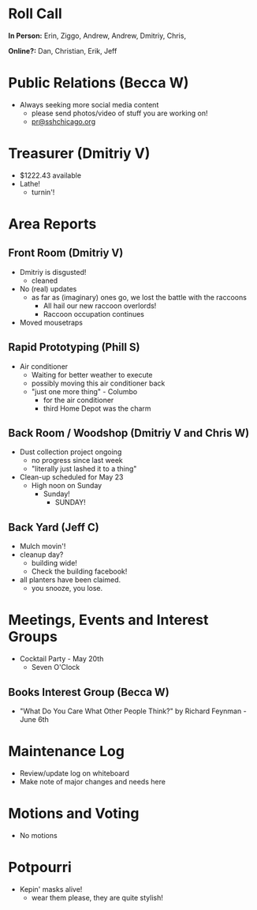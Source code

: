# Roll Call
**In Person:** Erin, Ziggo, Andrew, Andrew, Dmitriy, Chris, 

**Online?:**  Dan, Christian, Erik, Jeff


# Public Relations (Becca W)
- Always seeking more social media content
  - please send photos/video of stuff you are working on!
  - pr@sshchicago.org

# Treasurer (Dmitriy V)
- $1222.43 available
- Lathe!
  - turnin'!
# Area Reports
## Front Room (Dmitriy V)
- Dmitriy is disgusted!
  - cleaned
- No (real) updates
  - as far as (imaginary) ones go, we lost the battle with the raccoons
    - All hail our new raccoon overlords!
    - Raccoon occupation continues
- Moved mousetraps
## Rapid Prototyping (Phill S)
- Air conditioner
  - Waiting for better weather to execute
  - possibly moving this air conditioner back
  - "just one more thing" - Columbo
    - for the air conditioner
    - third Home Depot was the charm
## Back Room / Woodshop (Dmitriy V and Chris W)
- Dust collection project ongoing
  - no progress since last week
  - "literally just lashed it to a thing"
- Clean-up scheduled for May 23
  - High noon on Sunday
    - Sunday!
      - SUNDAY!
## Back Yard (Jeff C)
- Mulch movin'!
- cleanup day?
  - building wide!
  - Check the building facebook!
- all planters have been claimed.
  - you snooze, you lose.
# Meetings, Events and Interest Groups
- Cocktail Party - May 20th
  - Seven O'Clock
## Books Interest Group (Becca W)
- "What Do You Care What Other People Think?" by Richard Feynman - June 6th
# Maintenance Log
- Review/update log on whiteboard
- Make note of major changes and needs here
# Motions and Voting
- No motions
# Potpourri
- Kepin' masks alive!
  - wear them please, they are quite stylish!
